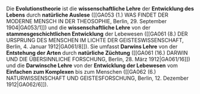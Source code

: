 
Die **Evolutionstheorie** ist die **wissenschaftliche Lehre** der **Entwicklung des Lebens** durch **natürliche Auslese** ([[GA053 (1.) WAS FINDET DER MODERNE MENSCH IN DER THEOSOPHIE, Berlin, 29. September 1904|GA053/1]]) und die **wissenschaftliche Lehre** von der **stammesgeschichtlichen Entwicklung** der Lebewesen ([[GA061 (8.) DER URSPRUNG DES MENSCHEN IM LICHTE DER GEISTESWISSENSCHAFT, Berlin, 4. Januar 1912|GA061/8]]). Sie umfasst **Darwins Lehre** von der **Entstehung der Arten** durch **natürliche Züchtung** ([[GA061 (16.) DARWIN UND DIE ÜBERSINNLICHE FORSCHUNG, Berlin, 28. März 1912|GA061/16]]) und die **Darwinsche Lehre** von der **Entwicklung der Lebewesen** vom **Einfachen zum Komplexen** bis zum Menschen ([[GA062 (6.) NATURWISSENSCHAFT UND GEISTESFORSCHUNG, Berlin, 12. Dezember 1912|GA062/6]]).
